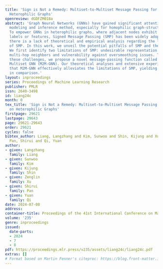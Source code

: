 ```yaml
---
title: 'Sign is Not a Remedy: Multiset-to-Multiset Message Passing for Learning on
  Heterophilic Graphs'
openreview: dGDFZM018a
abstract: 'Graph Neural Networks (GNNs) have gained significant attention as a powerful
  modeling and inference method, especially for homophilic graph-structured data.
  To empower GNNs in heterophilic graphs, where adjacent nodes exhibit dissimilar
  labels or features, Signed Message Passing (SMP) has been widely adopted. However,
  there is a lack of theoretical and empirical analysis regarding the limitations
  of SMP. In this work, we unveil the potential pitfalls of SMP and their remedies.
  We first identify two limitations of SMP: undesirable representation update for
  multi-hop neighbors and vulnerability against oversmoothing issues. To overcome
  these challenges, we propose a novel message-passing function called Multiset to
  Multiset GNN (M2M-GNN). Our theoretical analyses and extensive experiments demonstrate
  that M2M-GNN effectively alleviates the limitations of SMP, yielding superior performance
  in comparison.'
layout: inproceedings
series: Proceedings of Machine Learning Research
publisher: PMLR
issn: 2640-3498
id: liang24c
month: 0
tex_title: 'Sign is Not a Remedy: Multiset-to-Multiset Message Passing for Learning
  on Heterophilic Graphs'
firstpage: 29621
lastpage: 29643
page: 29621-29643
order: 29621
cycles: false
bibtex_author: Liang, Langzhang and Kim, Sunwoo and Shin, Kijung and Xu, Zenglin and
  Pan, Shirui and Qi, Yuan
author:
- given: Langzhang
  family: Liang
- given: Sunwoo
  family: Kim
- given: Kijung
  family: Shin
- given: Zenglin
  family: Xu
- given: Shirui
  family: Pan
- given: Yuan
  family: Qi
date: 2024-07-08
address:
container-title: Proceedings of the 41st International Conference on Machine Learning
volume: '235'
genre: inproceedings
issued:
  date-parts:
  - 2024
  - 7
  - 8
pdf: https://proceedings.mlr.press/v235/assets/liang24c/liang24c.pdf
extras: []
# Format based on Martin Fenner's citeproc: https://blog.front-matter.io/posts/citeproc-yaml-for-bibliographies/
---
```

